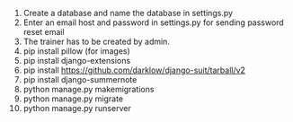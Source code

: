 1. Create a database and name the database in settings.py
2. Enter an email host and password in settings.py for sending password reset email
3. The trainer has to be created by admin.
2. pip install pillow  (for images)
3. pip install django-extensions
4. pip install https://github.com/darklow/django-suit/tarball/v2    
5. pip install django-summernote
6. python manage.py makemigrations
7. python manage.py migrate
8. python manage.py runserver